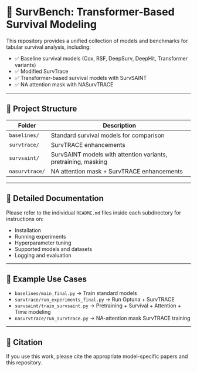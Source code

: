 # 🧠 SurvBench: Transformer-Based Survival Modeling

This repository provides a unified collection of models and benchmarks for tabular survival analysis, including:

- ✅ Baseline survival models (Cox, RSF, DeepSurv, DeepHit, Transformer variants)
- ✅ Modified SurvTrace 
- ✅ Transformer-based survival models with SurvSAINT
- ✅ NA attention mask with NASurvTRACE

---

## 📁 Project Structure

| Folder         | Description                                                    |
|----------------|----------------------------------------------------------------|
| `baselines/`   | Standard survival models for comparison                        |
| `survtrace/`   | SurvTRACE enhancements                                         |
| `survsaint/`   | SurvSAINT models with attention variants, pretraining, masking |
| `nasurvtrace/` | NA attention mask + SurvTRACE enhancements                     |

---

## 📄 Detailed Documentation

Please refer to the individual `README.md` files inside each subdirectory for instructions on:

- Installation
- Running experiments
- Hyperparameter tuning
- Supported models and datasets
- Logging and evaluation

---

## 🧪 Example Use Cases

- `baselines/main_final.py` → Train standard models
- `survtrace/run_experiments_final.py` → Run Optuna + SurvTRACE
- `survsaint/train_survsaint.py` → Pretraining + Survival + Attention + Time modeling
- `nasurvtrace/run_survtrace.py` → NA-attention mask SurvTRACE training

---


## 🔗 Citation

If you use this work, please cite the appropriate model-specific papers and this repository.
